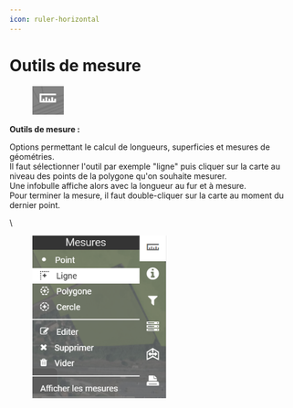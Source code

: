 ```yaml
---
icon: ruler-horizontal
---
```


# Outils de mesure

<figure><img src="../../../img/espace_outils_mesure_btn.png" alt=""><figcaption></figcaption></figure>

**Outils de mesure :**

Options permettant le calcul de longueurs, superficies et mesures de géométries.\
Il faut sélectionner l'outil par exemple "ligne" puis cliquer sur la carte au niveau des points de la polygone qu'on souhaite mesurer.\
Une infobulle affiche alors avec la longueur au fur et à mesure.\
Pour terminer la mesure, il faut double-cliquer sur la carte au moment du dernier point.

\


<figure><img src="../../../img/espace_outils_mesure.png" alt="" width="235"><figcaption></figcaption></figure>

